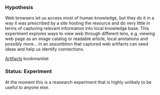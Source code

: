 ### Hypothesis

Web browsers let us access most of human knowledge, but they do it in a way it was prescribed by a site hosting the resource and
do very little in terms of capturing relevant information into local knowledge base. This experiment explores ways to view web
through different lens, e.g. viewing web page as an image catalog or readable article, local anotations and possibly more... in an
assumbtion that captured web artifacts can seed ideas and help us identify connections.

<a href="javascript:(async () => {const response = await fetch('https://gozala.io/artifacts/lib/bookmarklet.js?time='+new Date().getTime());const blob = await response.blob();const url = URL.createObjectURL(blob);const script = document.createElement('script');script.src = url;document.head.append(script);script.onload = () => URL.revokeObjectURL(url);})()">
Artifacts</a> bookmarklet

### Status: Experiment

At the moment this is a reasearch experiment that is highly unlikely to be useful to anyone else.
